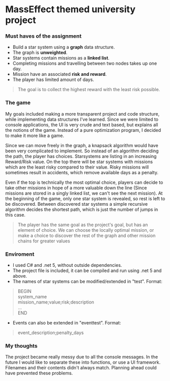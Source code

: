 # MassEffect themed university project

### Must haves of the assignment
* Build a star system using a **graph** data structure.
* The graph is **unweighted**.
* Star systems contain missions as a **linked list**.
* Completing missions and travelling between two nodes takes up one day.
* Mission have an associated **risk and reward**.
* The player has limited amount of days.
> The goal is to collect the highest reward with the least risk possible.

### The game
My goals included making a more transparent project and code structure, while implementing data structures I've learned.
Since we were limited to console applications, the UI is very crude and text based, but explains all the notions of the game.
Instead of a pure optimization program, I decided to make it more like a game.

Since we can move freely in the graph, a knapsack algorithm would have been very complicated to implement. So instead of
an algorithm deciding the path, the player has choices. Starsystems are listing in an increasing Reward/Risk value. On the top
there will be star systems with missions which are the least risky compared to their value.
Risky missions will sometimes result in accidents, which remove available days as a penalty.

Even if the top is technically the most optimal choice, players can decide to take other missions in hope of a more
valuable down the line (Since missions are stored in a singly linked list, we can't see the next mission).
At the beginning of the game, only one star system is revealed, so rest is left to be discovered. Between discovered star systems
a simple recursive algorithm decides the shortest path, which is just the number of jumps in this case.
> The player has the same goal as the project's goal, but has an element of choice. We can choose the locally optimal mission,
> or make a choice to discover the rest of the graph and other mission chains for greater values

### Enviroment
* I used C# and .net 5, without outside dependencies.
* The project file is included, it can be compiled and run using .net 5 and above.
* The names of star systems can be modified/extended in "test". Format:
> BEGIN\
> system_name\
> mission_name;value;risk;description\
> ...\
> END
* Events can also be extended in "eventtest". Format:
> event_description;penalty_days

### My thoughts
The project became really messy due to all the console messages. In the future I would like to separate these into functions, or use a UI framework.
Filenames and their contents didn't always match. Planning ahead could have prevented these problems.
